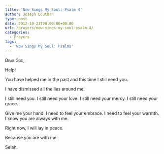```yaml
---
title: 'Now Sings My Soul: Psalm 4'
author: Joseph Louthan
type: post
date: 2012-10-23T00:00:00+00:00
url: /prayers/now-sings-my-soul-psalm-4/
categories:
  - Prayers
tags:
  - 'Now Sings My Soul: Psalms'
---
```

<div style="font-variant: small-caps;">
  Dear God,
</div>

Help!

You have helped me in the past and this time I still need you.

I have dismissed all the lies around me.

I still need you.
I still need your love.
I still need your mercy.
I still need your grace.

Give me your hand.
I need to feel your embrace.
I need to feel your warmth.
I know you are always with me.

Right now, I will lay in peace.

Because you are with me.

Selah.

